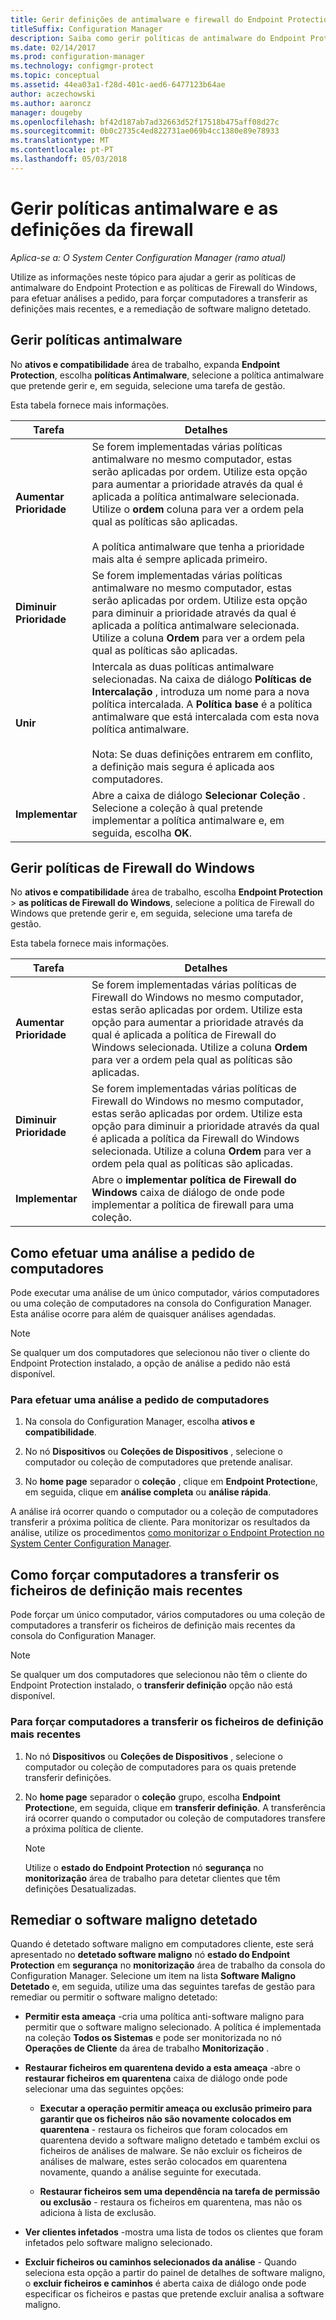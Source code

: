 ```yaml
---
title: Gerir definições de antimalware e firewall do Endpoint Protection"
titleSuffix: Configuration Manager
description: Saiba como gerir políticas de antimalware do Endpoint Protection e as políticas de Firewall do Windows no Microsoft System Center 2012 Configuration Manager.
ms.date: 02/14/2017
ms.prod: configuration-manager
ms.technology: configmgr-protect
ms.topic: conceptual
ms.assetid: 44ea03a1-f28d-401c-aed6-6477123b64ae
author: aczechowski
ms.author: aaroncz
manager: dougeby
ms.openlocfilehash: bf42d187ab7ad32663d52f17518b475aff08d27c
ms.sourcegitcommit: 0b0c2735c4ed822731ae069b4cc1380e89e78933
ms.translationtype: MT
ms.contentlocale: pt-PT
ms.lasthandoff: 05/03/2018
---
```

# <a name="manage-antimalware-policies-and-firewall-settings"></a>Gerir políticas antimalware e as definições da firewall

*Aplica-se a: O System Center Configuration Manager (ramo atual)*

Utilize as informações neste tópico para ajudar a gerir as políticas de antimalware do Endpoint Protection e as políticas de Firewall do Windows, para efetuar análises a pedido, para forçar computadores a transferir as definições mais recentes, e a remediação de software maligno detetado.  


## <a name="manage-antimalware-policies"></a>Gerir políticas antimalware  
 No **ativos e compatibilidade** área de trabalho, expanda **Endpoint Protection**, escolha **políticas Antimalware**, selecione a política antimalware que pretende gerir e, em seguida, selecione uma tarefa de gestão.  

 Esta tabela fornece mais informações.  

|Tarefa|Detalhes|  
|----------|-------------|  
|**Aumentar Prioridade**|Se forem implementadas várias políticas antimalware no mesmo computador, estas serão aplicadas por ordem. Utilize esta opção para aumentar a prioridade através da qual é aplicada a política antimalware selecionada. Utilize o **ordem** coluna para ver a ordem pela qual as políticas são aplicadas.<br /><br /> A política antimalware que tenha a prioridade mais alta é sempre aplicada primeiro.|  
|**Diminuir Prioridade**|Se forem implementadas várias políticas antimalware no mesmo computador, estas serão aplicadas por ordem. Utilize esta opção para diminuir a prioridade através da qual é aplicada a política antimalware selecionada. Utilize a coluna **Ordem** para ver a ordem pela qual as políticas são aplicadas.|  
|**Unir**|Intercala as duas políticas antimalware selecionadas. Na caixa de diálogo **Políticas de Intercalação** , introduza um nome para a nova política intercalada. A **Política base** é a política antimalware que está intercalada com esta nova política antimalware.<br /><br /> Nota: Se duas definições entrarem em conflito, a definição mais segura é aplicada aos computadores.|  
|**Implementar**|Abre a caixa de diálogo **Selecionar Coleção** . Selecione a coleção à qual pretende implementar a política antimalware e, em seguida, escolha **OK**.|  

## <a name="manage-windows-firewall-policies"></a>Gerir políticas de Firewall do Windows  
 No **ativos e compatibilidade** área de trabalho, escolha **Endpoint Protection** > **as políticas de Firewall do Windows**, selecione a política de Firewall do Windows que pretende gerir e, em seguida, selecione uma tarefa de gestão.  

 Esta tabela fornece mais informações.  

|Tarefa|Detalhes|  
|----------|-------------|  
|**Aumentar Prioridade**|Se forem implementadas várias políticas de Firewall do Windows no mesmo computador, estas serão aplicadas por ordem. Utilize esta opção para aumentar a prioridade através da qual é aplicada a política de Firewall do Windows selecionada. Utilize a coluna **Ordem** para ver a ordem pela qual as políticas são aplicadas.|  
|**Diminuir Prioridade**|Se forem implementadas várias políticas de Firewall do Windows no mesmo computador, estas serão aplicadas por ordem. Utilize esta opção para diminuir a prioridade através da qual é aplicada a política da Firewall do Windows selecionada. Utilize a coluna **Ordem** para ver a ordem pela qual as políticas são aplicadas.|  
|**Implementar**|Abre o **implementar política de Firewall do Windows** caixa de diálogo de onde pode implementar a política de firewall para uma coleção.|  

## <a name="how-to-perform-an-on-demand-scan-of-computers"></a>Como efetuar uma análise a pedido de computadores  
 Pode executar uma análise de um único computador, vários computadores ou uma coleção de computadores na consola do Configuration Manager. Esta análise ocorre para além de quaisquer análises agendadas.

> [!NOTE]  
>  Se qualquer um dos computadores que selecionou não tiver o cliente do Endpoint Protection instalado, a opção de análise a pedido não está disponível.  

### <a name="to-perform-an-on-demand-scan-of-computers"></a>Para efetuar uma análise a pedido de computadores  

1.  Na consola do Configuration Manager, escolha **ativos e compatibilidade**.  

2.  No nó **Dispositivos** ou **Coleções de Dispositivos** , selecione o computador ou coleção de computadores que pretende analisar.  

3.  No **home page** separador o **coleção** , clique em **Endpoint Protection**e, em seguida, clique em **análise completa** ou **análise rápida**.  

 A análise irá ocorrer quando o computador ou a coleção de computadores transferir a próxima política de cliente. Para monitorizar os resultados da análise, utilize os procedimentos [como monitorizar o Endpoint Protection no System Center Configuration Manager](../../protect/deploy-use/monitor-endpoint-protection.md).  

## <a name="how-to-force-computers-to-download-the-latest-definition-files"></a>Como forçar computadores a transferir os ficheiros de definição mais recentes  
 Pode forçar um único computador, vários computadores ou uma coleção de computadores a transferir os ficheiros de definição mais recentes da consola do Configuration Manager.  

> [!NOTE]  
>  Se qualquer um dos computadores que selecionou não têm o cliente do Endpoint Protection instalado, o **transferir definição** opção não está disponível.  

### <a name="to-force-computers-to-download-the-latest-definition-files"></a>Para forçar computadores a transferir os ficheiros de definição mais recentes  

1.  No nó **Dispositivos** ou **Coleções de Dispositivos** , selecione o computador ou coleção de computadores para os quais pretende transferir definições.  

2.  No **home page** separador o **coleção** grupo, escolha **Endpoint Protection**e, em seguida, clique em **transferir definição**. A transferência irá ocorrer quando o computador ou coleção de computadores transfere a próxima política de cliente.  

    > [!NOTE]  
    >  Utilize o **estado do Endpoint Protection** nó **segurança** no **monitorização** área de trabalho para detetar clientes que têm definições Desatualizadas.  

## <a name="remediate-detected-malware"></a>Remediar o software maligno detetado  
 Quando é detetado software maligno em computadores cliente, este será apresentado no **detetado software maligno** nó **estado do Endpoint Protection** em **segurança** no **monitorização** área de trabalho da consola do Configuration Manager. Selecione um item na lista **Software Maligno Detetado** e, em seguida, utilize uma das seguintes tarefas de gestão para remediar ou permitir o software maligno detetado:  

-   **Permitir esta ameaça** -cria uma política anti-software maligno para permitir que o software maligno selecionado. A política é implementada na coleção **Todos os Sistemas** e pode ser monitorizada no nó **Operações de Cliente** da área de trabalho **Monitorização** .  

-   **Restaurar ficheiros em quarentena devido a esta ameaça** -abre o **restaurar ficheiros em quarentena** caixa de diálogo onde pode selecionar uma das seguintes opções:  

    -   **Executar a operação permitir ameaça ou exclusão primeiro para garantir que os ficheiros não são novamente colocados em quarentena** - restaura os ficheiros que foram colocados em quarentena devido a software maligno detetado e também exclui os ficheiros de análises de malware. Se não excluir os ficheiros de análises de malware, estes serão colocados em quarentena novamente, quando a análise seguinte for executada.  

    -   **Restaurar ficheiros sem uma dependência na tarefa de permissão ou exclusão** - restaura os ficheiros em quarentena, mas não os adiciona à lista de exclusão.  

-   **Ver clientes infetados** -mostra uma lista de todos os clientes que foram infetados pelo software maligno selecionado.  

-   **Excluir ficheiros ou caminhos selecionados da análise** - Quando seleciona esta opção a partir do painel de detalhes de software maligno, o **excluir ficheiros e caminhos** é aberta caixa de diálogo onde pode especificar os ficheiros e pastas que pretende excluir analisa a software maligno.
